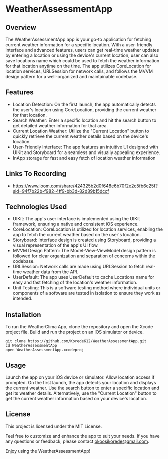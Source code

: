 # WeatherAssessmentApp
## Overview
The WeatherAssessmentApp app is your go-to application for fetching current weather information for a specific location. With a user-friendly interface and advanced features, users can get real-time weather updates by entering a location or using the device's current location, user can also save locations name which could be used to fetch the weather information for that location anytime on the time. The app utilizes CoreLocation for location services, URLSession for network calls, and follows the MVVM design pattern for a well-organized and maintainable codebase.

## Features
- Location Detection: On the first launch, the app automatically detects the user's location using CoreLocation, providing the current weather for that location.
- Search Weather: Enter a specific location and hit the search button to get detailed weather information for that area.
- Current Location Weather: Utilize the "Current Location" button to quickly retrieve the current weather details based on the device's location.
- User-Friendly Interface: The app features an intuitive UI designed with UIKit and Storyboard for a seamless and visually appealing experience.
- InApp storage for fast and easy fetch of location weather information
## Links To Recording
- https://www.loom.com/share/424325b2d0f648e6b70f2e2c5fb6c25f?sid=94f7b22b-f982-4ff9-bb3d-82d89b15dccf

## Technologies Used
- UIKit: The app's user interface is implemented using the UIKit framework, ensuring a native and consistent iOS experience.
- CoreLocation: CoreLocation is utilized for location services, enabling the app to fetch the current weather based on the user's location.
- Storyboard: Interface design is created using Storyboard, providing a visual representation of the app's UI flow.
- MVVM Design Pattern: The Model-View-ViewModel design pattern is followed for clear organization and separation of concerns within the codebase.
- URLSession: Network calls are made using URLSession to fetch real-time weather data from the API.
- UserDefault: The app uses UserDefault to cache Locations name for easy and fast fetching of the location's weather information.
- Unit Testing: This is a software testing method where individual units or components of a software are tested in isolation to ensure they work as intended.

## Installation
To run the WeatherClima App, clone the repository and open the Xcode project file. Build and run the project on an iOS simulator or device.

```
git clone https://github.com/Korede612/WeatherAssessmentApp.git
cd WeatherAssessmentApp
open WeatherAssessmentApp.xcodeproj
```
## Usage
Launch the app on your iOS device or simulator.
Allow location access if prompted.
On the first launch, the app detects your location and displays the current weather.
Use the search button to enter a specific location and get its weather details.
Alternatively, use the "Current Location" button to get the current weather information based on your device's location.
## License
This project is licensed under the MIT License.

Feel free to customize and enhance the app to suit your needs. If you have any questions or feedback, please contact okoosikorede@gmail.com.

Enjoy using the WeatherAssessmentApp!
